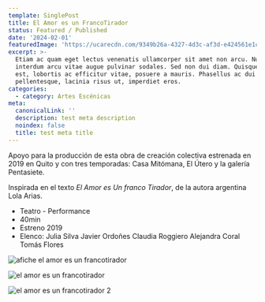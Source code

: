 ```yaml
---
template: SinglePost
title: El Amor es un FrancoTirador
status: Featured / Published
date: '2024-02-01'
featuredImage: 'https://ucarecdn.com/9349b26a-4327-4d3c-af3d-e424561e1c11/'
excerpt: >-
  Etiam ac quam eget lectus venenatis ullamcorper sit amet non arcu. Nullam
  interdum arcu vitae augue pulvinar sodales. Sed non dui diam. Quisque lectus
  est, lobortis ac efficitur vitae, posuere a mauris. Phasellus ac dui
  pellentesque, lacinia risus ut, imperdiet eros.
categories:
  - category: Artes Escénicas
meta:
  canonicalLink: ''
  description: test meta description
  noindex: false
  title: test meta title
---
```


Apoyo para la producción de esta obra de creación colectiva estrenada en 2019 en Quito y con tres temporadas: Casa Mitómana, El Útero y la galería Pentasiete.

Inspirada en el texto _El Amor es Un franco Tirador_, de la autora argentina Lola Arias.

- Teatro - Performance
- 40min
- Estreno 2019
- Elenco:
  Julia Silva
  Javier Ordoñes
  Claudia Roggiero
  Alejandra Coral
  Tomás Flores

![afiche el amor es un francotirador](https://ucarecdn.com/dd619538-5493-495a-a109-7190ff4cc505/aficheAmorEsUnFrancotirador.jpg)

![el amor es un francotirador](https://ucarecdn.com/86014b97-b304-4d53-8461-72a81ca5793d/Elamores2.jpg)

![el amor es un francotirador 2](https://ucarecdn.com/d0d962c7-54b0-49d2-8218-1141375e89d5/Elamores3.jpg)
